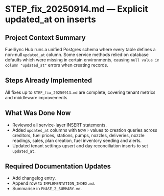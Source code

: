 # STEP_fix_20250914.md — Explicit updated_at on inserts

## Project Context Summary
FuelSync Hub runs a unified Postgres schema where every table defines a non-null `updated_at` column. Some service methods relied on database defaults which were missing in certain environments, causing `null value in column "updated_at"` errors when creating records.

## Steps Already Implemented
All fixes up to `STEP_fix_20250913.md` are complete, covering tenant metrics and middleware improvements.

## What Was Done Now
- Reviewed all service-layer INSERT statements.
- Added `updated_at` columns with `NOW()` values to creation queries across creditors, fuel prices, stations, pumps, nozzles, deliveries, nozzle readings, sales, plan creation, fuel inventory seeding and alerts.
- Updated tenant settings upsert and day reconciliation inserts to set `updated_at`.

## Required Documentation Updates
- Add changelog entry.
- Append row to `IMPLEMENTATION_INDEX.md`.
- Summarise in `PHASE_2_SUMMARY.md`.
